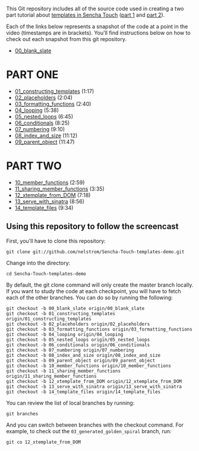 This Git repository includes all of the source code used in creating a two part tutorial about [templates in Sencha Touch][1] ([part 1][1] and [part 2][2]).

Each of the links below represents a snapshot of the code at a point in the video (timestamps are in brackets). You'll find instructions below on how to check out each snapshot from this git repository.

* [00_blank_slate][00]

# PART ONE

* [01_constructing_templates][01] (1:17)
* [02_placeholders][02] (2:04)
* [03_formatting_functions][03] (2:40)
* [04_looping][04] (5:38)
* [05_nested_loops][05] (6:45)
* [06_conditionals][06] (8:25)
* [07_numbering][07] (9:10)
* [08_index_and_size][08] (11:12)
* [09_parent_object][09] (11:47)

# PART TWO

* [10_member_functions][10] (2:59)
* [11_sharing_member_functions][11] (3:35)
* [12_xtemplate_from_DOM][12] (7:18)
* [13_serve_with_sinatra][13] (8:56)
* [14_template_files][14] (9:34)

## Using this repository to follow the screencast

First, you'll have to clone this repository:

    git clone git://github.com/nelstrom/Sencha-Touch-templates-demo.git

Change into the directory:

    cd Sencha-Touch-templates-demo

By default, the git clone command will only create the master branch locally. If you want to study the code at each checkpoint, you will have to fetch each of the other branches. You can do so by running the following:

    git checkout -b 00_blank_slate origin/00_blank_slate
    git checkout -b 01_constructing_templates origin/01_constructing_templates
    git checkout -b 02_placeholders origin/02_placeholders
    git checkout -b 03_formatting_functions origin/03_formatting_functions
    git checkout -b 04_looping origin/04_looping
    git checkout -b 05_nested_loops origin/05_nested_loops
    git checkout -b 06_conditionals origin/06_conditionals
    git checkout -b 07_numbering origin/07_numbering
    git checkout -b 08_index_and_size origin/08_index_and_size
    git checkout -b 09_parent_object origin/09_parent_object
    git checkout -b 10_member_functions origin/10_member_functions
    git checkout -b 11_sharing_member_functions origin/11_sharing_member_functions
    git checkout -b 12_xtemplate_from_DOM origin/12_xtemplate_from_DOM
    git checkout -b 13_serve_with_sinatra origin/13_serve_with_sinatra
    git checkout -b 14_template_files origin/14_template_files

You can review the list of local branches by running:

    git branches

And you can switch between branches with the checkout command. For example, to check out the `03_generated_golden_spiral` branch, run:

    git co 12_xtemplate_from_DOM


[1]: http://vimeo.com/16289757
[2]: http://vimeo.com/16289990

[00]: https://github.com/nelstrom/Sencha-Touch-templates-demo/tree/00_blank_slate
[01]: https://github.com/nelstrom/Sencha-Touch-templates-demo/tree/01_constructing_templates
[02]: https://github.com/nelstrom/Sencha-Touch-templates-demo/tree/02_placeholders
[03]: https://github.com/nelstrom/Sencha-Touch-templates-demo/tree/03_formatting_functions
[04]: https://github.com/nelstrom/Sencha-Touch-templates-demo/tree/04_looping
[05]: https://github.com/nelstrom/Sencha-Touch-templates-demo/tree/05_nested_loops
[06]: https://github.com/nelstrom/Sencha-Touch-templates-demo/tree/06_conditionals
[07]: https://github.com/nelstrom/Sencha-Touch-templates-demo/tree/07_numbering
[08]: https://github.com/nelstrom/Sencha-Touch-templates-demo/tree/08_index_and_size
[09]: https://github.com/nelstrom/Sencha-Touch-templates-demo/tree/09_parent_object
[10]: https://github.com/nelstrom/Sencha-Touch-templates-demo/tree/10_member_functions
[11]: https://github.com/nelstrom/Sencha-Touch-templates-demo/tree/11_sharing_member_functions
[12]: https://github.com/nelstrom/Sencha-Touch-templates-demo/tree/12_xtemplate_from_DOM
[13]: https://github.com/nelstrom/Sencha-Touch-templates-demo/tree/13_serve_with_sinatra
[14]: https://github.com/nelstrom/Sencha-Touch-templates-demo/tree/14_template_files
